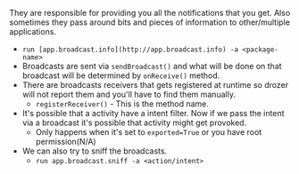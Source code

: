 They are responsible for providing you all the notifications that you get. Also sometimes they pass around bits and pieces of information to other/multiple applications.

- `run [app.broadcast.info](http://app.broadcast.info) -a <package-name>`
- Broadcasts are sent via `sendBroadcast()` and what will be done on that broadcast will be determined by `onReceive()` method.
- There are broadcasts receivers that gets registered at runtime so drozer will not report them and you'll have to find them manually.
    - `registerReceiver()` - This is the method name.
- It's possible that a activity have a intent filter. Now if we pass the intent via a broadcast it's possible that activity might get provoked.
    - Only happens when it's set to `exported=True` or you have root permission(N/A)
- We can also try to sniff the broadcasts.
    - `run app.broadcast.sniff -a <action/intent>`
